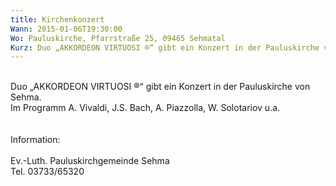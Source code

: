 ```yaml
---
title: Kirchenkonzert
Wann: 2015-01-06T19:30:00
Wo: Pauluskirche, Pfarrstraße 25, 09465 Sehmatal
Kurz: Duo „AKKORDEON VIRTUOSI ®“ gibt ein Konzert in der Pauluskirche von Sehma.<br>Für mehr Information klicken Sie bitte hier…
---
```


<br>Duo „AKKORDEON VIRTUOSI ®“ gibt ein Konzert in der Pauluskirche von Sehma.<br>Im Programm A. Vivaldi, J.S. Bach, A. Piazzolla, W. Solotariov u.a.<br><br><br>Information:<br><br>Ev.-Luth. Pauluskirchgemeinde Sehma<br>Tel. 03733/65320